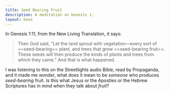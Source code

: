 ```yaml
---
title: Seed Bearing Fruit
description: A meditation on Genesis 1.
layout: base
---
```


In Genesis 1:11, from the New Living Translation, it says:

> Then God said, “Let the land sprout with vegetation—every sort of
> ==seed-bearing== plant, and trees that grow ==seed-bearing fruit==. These
> seeds will then produce the kinds of plants and trees from which they came.”
> And that is what happened.

I was listening to this on the Streetlights audio Bible, read by Propaganda, and
it made me wonder, what does it mean to be _someone_ who produces _seed-bearing_
fruit. Is this what Jesus or the Apostles or the Hebrew Scriptures has in mind
when they talk about _fruit_?
